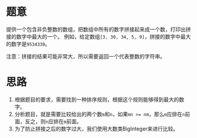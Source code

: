 # 题意

提供一个包含非负整数的数组，把数组中所有的数字拼接起来成一个数，打印出拼接的数字中最大的一个。
例如，给定数组`[3, 30, 34, 5, 9]`，拼接的数字中最大的数字是`9534330`。

注意：拼接的结果可能非常大，所以需要返回一个代表整数的字符串。


# 思路

1. 根据题目的要求，需要找到一种排序规则，根据这个规则能够得到最大的数字。
2. 分析题目，就是需要比较给出的两个数`m`和`n`，如果`mn >= nm`，那么`m`应排在`n`前面，反之，则`n`应排在`m`前面。
3. 为了防止拼接之后的数字过大，我们使用大数类BigInteger来进行比较。
